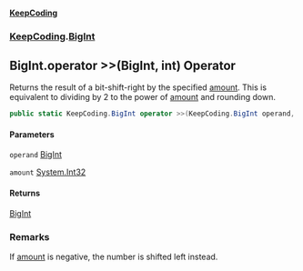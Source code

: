 #### [KeepCoding](index.md 'index')
### [KeepCoding](KeepCoding.md 'KeepCoding').[BigInt](BigInt.md 'KeepCoding.BigInt')
## BigInt.operator &gt;&gt;(BigInt, int) Operator
Returns the result of a bit-shift-right by the specified [amount](BigInt.op_RightShift.JpzPJl0sc0CXRIcCbAu.ZQ.md#KeepCoding.BigInt.op_RightShift(KeepCoding.BigInt.int).amount 'KeepCoding.BigInt.op_RightShift(KeepCoding.BigInt, int).amount'). This is equivalent to dividing by 2 to the power of [amount](BigInt.op_RightShift.JpzPJl0sc0CXRIcCbAu.ZQ.md#KeepCoding.BigInt.op_RightShift(KeepCoding.BigInt.int).amount 'KeepCoding.BigInt.op_RightShift(KeepCoding.BigInt, int).amount') and rounding down.
```csharp
public static KeepCoding.BigInt operator >>(KeepCoding.BigInt operand, int amount);
```
#### Parameters
<a name='KeepCoding.BigInt.op_RightShift(KeepCoding.BigInt.int).operand'></a>
`operand` [BigInt](BigInt.md 'KeepCoding.BigInt')  
  
<a name='KeepCoding.BigInt.op_RightShift(KeepCoding.BigInt.int).amount'></a>
`amount` [System.Int32](https://docs.microsoft.com/en-us/dotnet/api/System.Int32 'System.Int32')  
  
#### Returns
[BigInt](BigInt.md 'KeepCoding.BigInt')  
### Remarks
If [amount](BigInt.op_RightShift.JpzPJl0sc0CXRIcCbAu.ZQ.md#KeepCoding.BigInt.op_RightShift(KeepCoding.BigInt.int).amount 'KeepCoding.BigInt.op_RightShift(KeepCoding.BigInt, int).amount') is negative, the number is shifted left instead.  

